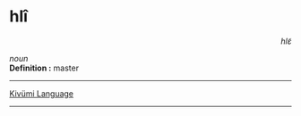 
# hlî

<div align="right"><i>hlɛ̃</i></div>

*noun*  
**Definition :** master  

---

[Kivümi Language](../README.md)

---
